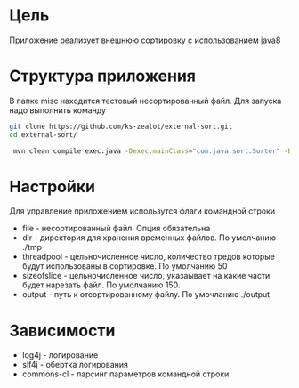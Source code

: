 # Цель

Приложение реализует внешнюю сортировку с использованием java8
# Структура приложения
 В папке misc находится тестовый несортированный файл.
 Для запуска надо выполнить команду
```sh
git clone https://github.com/ks-zealot/external-sort.git
cd external-sort/
```

```sh
 mvn clean compile exec:java -Dexec.mainClass="com.java.sort.Sorter" -Dexec.args="-file './misc/inputfile'"
 ```

# Настройки
Для управление приложением использутся флаги командной строки
* file - несортированный файл. Опция обязательна
* dir - директория для хранения временных файлов. По умолчанию ./tmp
* threadpool - цельночисленное число, количество тредов которые будут использованы в сортировке. По умолчанию 50
* sizeofslice - цельночисленное число, указаывает на какие части будет нарезать файл. По умолчанию 150.
* output - путь к отсортированному файлу. По умочланию ./output
# Зависимости
 * log4j - логирование
 * slf4j - обертка логирования
 * commons-cl -  парсинг параметров командной строки
